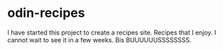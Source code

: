 # odin-recipes
I have started this project to create a recipes site. Recipes that I enjoy. I cannot wait to see it in a few weeks. Bis BUUUUUUSSSSSSSS.

